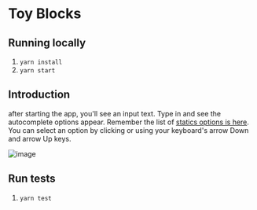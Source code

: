 # Toy Blocks

## Running locally

1. `yarn install`
2. `yarn start`


## Introduction

after starting the app, you'll see an input text. Type in and see the autocomplete options appear.
Remember the list of [statics options is here](https://github.com/mejiaej/auto-complete/blob/master/src/components/Autocomplete.js#L9). You can select an option by clicking or using your keyboard's arrow Down and arrow Up keys.

![image](https://user-images.githubusercontent.com/4699893/138615739-020fa509-e584-4faa-abc6-68e2758c6321.png)



## Run tests
1. `yarn test`
